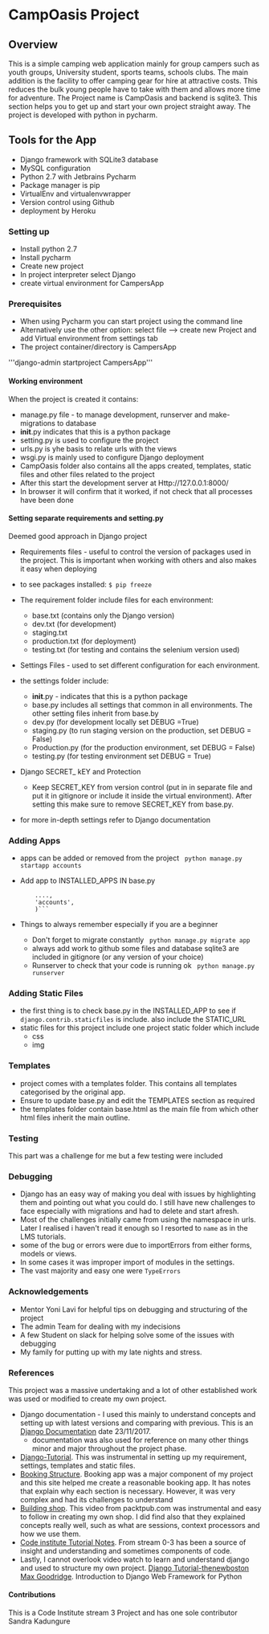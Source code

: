 # CampOasis Project

## Overview
This is a simple camping web application mainly for group campers such as youth groups, University student, sports teams,
schools clubs. The main addition is the facility to offer camping gear for hire at attractive costs. This reduces the
bulk young people have to take with them and allows more time for adventure. The Project name is CampOasis and backend is
sqlite3. This section helps you to get up and start your own project straight away. The project is developed with
python in pycharm.

## Tools for the App
* Django framework with SQLite3 database
* MySQL configuration
* Python 2.7 with Jetbrains Pycharm
* Package manager is pip
* VirtualEnv and virtualenvwrapper
* Version control using Github
* deployment by Heroku

### Setting up
* Install python 2.7
* Install pycharm
* Create new project
* In project interpreter select Django
* create virtual environment for CampersApp

### Prerequisites
* When using Pycharm you can start project using the command line
* Alternatively use the other option: select file --> create new Project and add Virtual environment from settings tab
* The project container/directory is CampersApp

'''django-admin startproject CampersApp'''

#### Working environment
When the project is created it contains:
* manage.py file - to manage development, runserver and make-migrations to database
* __init__.py indicates that this is a python package
* setting.py is used to configure the project
* urls.py is yhe basis to relate urls with the views
* wsgi.py is mainly used to configure Django deployment
* CampOasis folder also contains all the apps created, templates, static files and other files related to the project
* After this start the development server at Http://127.0.0.1:8000/
* In browser it will confirm that it worked, if not check that all processes have been done

#### Setting separate requirements and setting.py
Deemed good approach in Django project
* Requirements files - useful to control the version of packages used in the project. This is important when working
with others and also makes it easy when deploying
* to see packages installed:
```$ pip freeze ```
* The requirement folder include files for each environment:
    - base.txt (contains only the Django version)
    - dev.txt (for development)
    - staging.txt
    - production.txt (for deployment)
    - testing.txt (for testing and contains the selenium version used)

* Settings Files - used to set different configuration for each environment.
* the settings folder include:
    - __init__.py - indicates that this is a python package
    - base.py includes all settings that common in all environments. The other setting files inherit from base.by
    - dev.py (for development locally set DEBUG =True)
    - staging.py (to run staging version on the production, set DEBUG = False)
    - Production.py (for the production environment, set DEBUG = False)
    - testing.py  (for testing environment set DEBUG = True)

* Django SECRET_ kEY and Protection
    - Keep SECRET_KEY from version control (put in in separate file and put it in gitignore or include it inside
    the virtual environment). After setting this make sure to remove SECRET_KEY from base.py.

* for more in-depth settings refer to Django documentation

### Adding Apps
* apps can be added or removed from the project
    ``` python manage.py startapp accounts```

* Add app to INSTALLED_APPS IN base.py
    ``` INSTALLED_APPS = (
        ....,
        'accounts',
        )```

* Things to always remember especially if you are a beginner
    - Don't forget to migrate constantly ``` python manage.py migrate app```
    - always add work to github some files and database sqlite3 are included in gitignore (or any version of your choice)
    - Runserver to check that your code is running ok ``` python manage.py runserver```

### Adding Static Files
* the first thing is to check base.py in the INSTALLED_APP to see if ```django.contrib.staticfiles``` is include.
also include the STATIC_URL
* static files for this project include one project static folder which include
    - css
    - img

### Templates
* project comes with a templates folder. This contains all templates categorised by the original app.
* Ensure to update base.py and edit the TEMPLATES section as required
* the templates folder contain base.html as the main file from which other html files inherit the main outline.

### Testing
This part was a challenge for me but a few testing were included

### Debugging
* Django has an easy way of making you deal with issues by highlighting them and pointing out what you could do.
I still have new challenges to face especially with migrations and had to delete and start afresh.
* Most of the challenges initially came from using the namespace in urls. Later I realised i haven't read it enough
so I resorted  to ```name```  as in the LMS tutorials.
* some of the bug or errors were due to importErrors from either forms, models or views.
* In some cases it was improper import of modules in the settings.
* The vast majority and easy one were ```TypeErrors```

### Acknowledgements
* Mentor Yoni Lavi for helpful tips on debugging and structuring of the project
* The admin Team for dealing with my indecisions
* A few Student on slack for helping solve some of the issues with debugging
* My family for putting up with my late nights and stress.

### References
This project was a massive undertaking and a lot of other established work was used  or modified to create my own project.
* Django documentation - I used this mainly to understand concepts and setting up with latest versions and
comparing with previous.
    This is an [Django Documentation](https://docs.djangoproject.com/en/2.0/topics/migrations/) date 23/11/2017.
    - documentation was also used for reference on many other things minor and major throughout the project phase.
* [Django-Tutorial](http://www.marinamele.com/taskbuster-django-tutorial/). This was instrumental in setting up
my requirement, settings, templates and static files.
* [Booking Structure](https://github.com/bitlabstudio/django-booking/tree/master/booking). Booking app was a
major component of my project and this site helped me create a reasonable booking app. It has notes that explain
why each section is necessary. However, it was very complex and had its challenges to understand
* [Building shop](https://www.youtube.com/watch?v=jZ3DhppbUnM&t=14s). This video from packtpub.com was instrumental
and easy to follow in creating my own shop. I did find also that they explained concepts really well,
such as what are sessions, context processors and how we use them.
* [Code institute Tutorial Notes](http://lms.codeinstitute.net/course-status/). From stream 0-3 has been a source of
insight and understanding and sometimes components of code.
* Lastly, I cannot overlook video watch to learn and understand django and used to structure my own project.
    [Django Tutorial-thenewboston](https://www.youtube.com/watch?v=qgGIqRFvFFk&list=PL6gx4Cwl9DGBlmzzFcLgDhKTTfNLfX1IK)
    [Max Goodridge](https://www.youtube.com/watch?v=Fc2O3_2kax8&list=PLw02n0FEB3E3VSHjyYMcFadtQORvl1Ssj).
    Introduction to Django Web Framework for Python

#### Contributions
This is a Code Institute stream 3 Project and has one sole contributor
Sandra Kadungure


